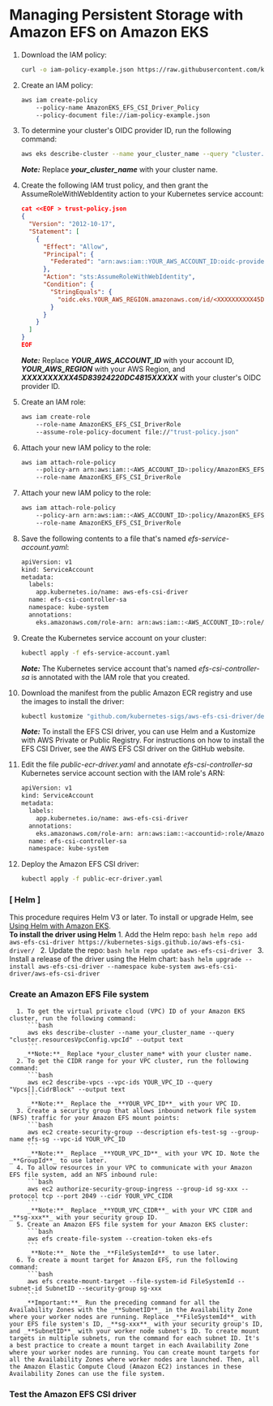 # Managing Persistent Storage with Amazon EFS on Amazon EKS

1. Download the IAM policy:
   ```bash
   curl -o iam-policy-example.json https://raw.githubusercontent.com/kubernetes-sigs/aws-efs-csi-driver/master/docs/iam-policy-example.json
   ```
2. Create an IAM policy:
   ```bash
   aws iam create-policy 
       --policy-name AmazonEKS_EFS_CSI_Driver_Policy 
       --policy-document file://iam-policy-example.json
   ```
3. To determine your cluster's OIDC provider ID, run the following command:
   ```bash
   aws eks describe-cluster --name your_cluster_name --query "cluster.identity.oidc.issuer" --output text
   ```
   _**Note:**_ Replace _**your_cluster_name**_ with your cluster name.
4. Create the following IAM trust policy, and then grant the AssumeRoleWithWebIdentity action to your Kubernetes service account:
   ```json
   cat <<EOF > trust-policy.json
   {
     "Version": "2012-10-17",
     "Statement": [
       {
         "Effect": "Allow",
         "Principal": {
           "Federated": "arn:aws:iam::YOUR_AWS_ACCOUNT_ID:oidc-provider/oidc.eks.YOUR_AWS_REGION.amazonaws.com/id/<XXXXXXXXXX45D83924220DC4815XXXXX>"
         },
         "Action": "sts:AssumeRoleWithWebIdentity",
         "Condition": {
           "StringEquals": {
             "oidc.eks.YOUR_AWS_REGION.amazonaws.com/id/<XXXXXXXXXX45D83924220DC4815XXXXX>:sub": "system:serviceaccount:kube-system:efs-csi-controller-sa"
           }
         }
       }
     ]
   }
   EOF
   ```
   _**Note:**_ Replace _**YOUR_AWS_ACCOUNT_ID**_ with your account ID, _**YOUR_AWS_REGION**_ with your AWS Region, and _**XXXXXXXXXX45D83924220DC4815XXXXX**_ with your cluster's OIDC provider ID.

5. Create an IAM role:
   ```bash
   aws iam create-role 
       --role-name AmazonEKS_EFS_CSI_DriverRole 
       --assume-role-policy-document file://"trust-policy.json"
   ```
6. Attach your new IAM policy to the role:
   ```bash
   aws iam attach-role-policy 
       --policy-arn arn:aws:iam::<AWS_ACCOUNT_ID>:policy/AmazonEKS_EFS_CSI_Driver_Policy 
       --role-name AmazonEKS_EFS_CSI_DriverRole
   ```
7. Attach your new IAM policy to the role:
   ```bash
   aws iam attach-role-policy 
       --policy-arn arn:aws:iam::<AWS_ACCOUNT_ID>:policy/AmazonEKS_EFS_CSI_Driver_Policy 
       --role-name AmazonEKS_EFS_CSI_DriverRole
   ```
8. Save the following contents to a file that's named _efs-service-account.yaml_:
   ```bash
   apiVersion: v1
   kind: ServiceAccount
   metadata:
     labels:
       app.kubernetes.io/name: aws-efs-csi-driver
     name: efs-csi-controller-sa
     namespace: kube-system
     annotations:
       eks.amazonaws.com/role-arn: arn:aws:iam::<AWS_ACCOUNT_ID>:role/AmazonEKS_EFS_CSI_DriverRole
   ```
9. Create the Kubernetes service account on your cluster:
   ```bash
   kubectl apply -f efs-service-account.yaml
   ```
   _**Note:**_ The Kubernetes service account that's named _efs-csi-controller-sa_ is annotated with the IAM role that you created.
10. Download the manifest from the public Amazon ECR registry and use the images to install the driver:
    ```bash
    kubectl kustomize "github.com/kubernetes-sigs/aws-efs-csi-driver/deploy/kubernetes/overlays/stable/?ref=release-1.5" > public-ecr-driver.yaml
    ```
    _**Note:**_ To install the EFS CSI driver, you can use Helm and a Kustomize with AWS Private or Public Registry. For instructions on how to install the EFS CSI Driver, see the AWS EFS CSI driver on the GitHub website.

11. Edit the file _public-ecr-driver.yaml_ and annotate _efs-csi-controller-sa_ Kubernetes service account section with the IAM role's ARN:
    ```bash
    apiVersion: v1
    kind: ServiceAccount
    metadata:
      labels:
        app.kubernetes.io/name: aws-efs-csi-driver
      annotations:
        eks.amazonaws.com/role-arn: arn:aws:iam::<accountid>:role/AmazonEKS_EFS_CSI_DriverRole
      name: efs-csi-controller-sa
      namespace: kube-system
    ```
12. Deploy the Amazon EFS CSI driver:
    ```bash
    kubectl apply -f public-ecr-driver.yaml
    ```
### **[ Helm ]**
This procedure requires Helm V3 or later. To install or upgrade Helm, see [Using Helm with Amazon EKS](https://docs.aws.amazon.com/eks/latest/userguide/helm.html).  
**To install the driver using Helm**
     1. Add the Helm repo:
        ```bash
        helm repo add aws-efs-csi-driver https://kubernetes-sigs.github.io/aws-efs-csi-driver/
        ```
     2. Update the repo:
        ```bash
        helm repo update aws-efs-csi-driver
        ```
     3. Install a release of the driver using the Helm chart:
        ```bash
        helm upgrade --install aws-efs-csi-driver --namespace kube-system aws-efs-csi-driver/aws-efs-csi-driver
        ```
### **Create an Amazon EFS File system**
      1. To get the virtual private cloud (VPC) ID of your Amazon EKS cluster, run the following command:
         ```bash
         aws eks describe-cluster --name your_cluster_name --query "cluster.resourcesVpcConfig.vpcId" --output text
         ```
        _**Note:**_ Replace *your_cluster_name* with your cluster name.
      2. To get the CIDR range for your VPC cluster, run the following command:
         ```bash
         aws ec2 describe-vpcs --vpc-ids YOUR_VPC_ID --query "Vpcs[].CidrBlock" --output text
         ```
         _**Note:**_ Replace the _**YOUR_VPC_ID**_ with your VPC ID.
      3. Create a security group that allows inbound network file system (NFS) traffic for your Amazon EFS mount points:
         ```bash
         aws ec2 create-security-group --description efs-test-sg --group-name efs-sg --vpc-id YOUR_VPC_ID
         ```
         _**Note:**_ Replace _**YOUR_VPC_ID**_ with your VPC ID. Note the _**GroupId**_ to use later.
      4. To allow resources in your VPC to communicate with your Amazon EFS file system, add an NFS inbound rule:
         ```bash
         aws ec2 authorize-security-group-ingress --group-id sg-xxx --protocol tcp --port 2049 --cidr YOUR_VPC_CIDR
         ```
         _**Note:**_ Replace _**YOUR_VPC_CIDR**_ with your VPC CIDR and _**sg-xxx**_ with your security group ID.
      5. Create an Amazon EFS file system for your Amazon EKS cluster:
         ```bash
         aws efs create-file-system --creation-token eks-efs
         ```
         _**Note:**_ Note the _**FileSystemId**_ to use later.
      6. To create a mount target for Amazon EFS, run the following command:
         ```bash
         aws efs create-mount-target --file-system-id FileSystemId --subnet-id SubnetID --security-group sg-xxx
         ```
        _**Important:**_ Run the preceding command for all the Availability Zones with the _**SubnetID**_ in the Availability Zone where your worker nodes are running. Replace _**FileSystemId**_ with your EFS file system's ID, _**sg-xxx**_ with your security group's ID, and _**SubnetID**_ with your worker node subnet's ID. To create mount targets in multiple subnets, run the command for each subnet ID. It's a best practice to create a mount target in each Availability Zone where your worker nodes are running. You can create mount targets for all the Availability Zones where worker nodes are launched. Then, all the Amazon Elastic Compute Cloud (Amazon EC2) instances in these Availability Zones can use the file system.
### **Test the Amazon EFS CSI driver**
